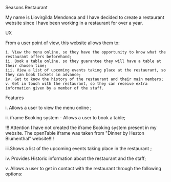 Seasons Restaurant

My name is Liovirgilda Mendonca and I have decided to create a restaurant website since I have been working in a restaurant for over a year.


UX

From a user point of view, this website allows them to:
    
    i. View the menu online, so they have the opportunity to know what the restaurant offers beforehand;
    ii. Book a table online, so they guarantee they will have a table at their chosen time;
    iii. View a list of upcoming events taking place at the restaurant, so they can book tickets in advance;
    iv. Get to know the history of the restaurant and their main members;
    v. Get in touch with the restaurant, so they can receive extra information given by a member of the staff.
    

Features

i. Allows a user to view the menu online ;
          
ii. iframe Booking system - Allows a user to book a table;

!!! Attention I have not created the iframe Booking system present in my website. The openTable iframe was taken from "Dinner by Heston Blumenthal" website!!!!

iii.Shows a list of the upcoming events taking place in the restaurant ;

iv. Provides Historic information about the restaurant and the staff; 

v. Allows a user to get in contact with the restaurant through the following options:


